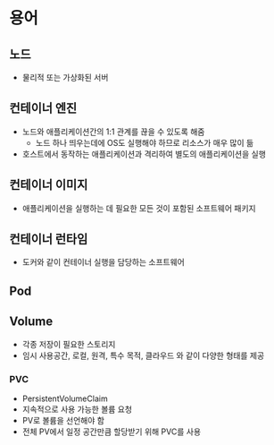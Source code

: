 # 용어

## 노드

- 물리적 또는 가상화된 서버

## 컨테이너 엔진

- 노드와 애플리케이션간의 1:1 관계를 끊을 수 있도록 해줌
  - 노드 하나 띄우는데에 OS도 실행해야 하므로 리소스가 매우 많이 듦
- 호스트에서 동작하는 애플리케이션과 격리하여 별도의 애플리케이션을 실행

## 컨테이너 이미지

- 애플리케이션을 실행하는 데 필요한 모든 것이 포함된 소프트웨어 패키지

## 컨테이너 런타임

- 도커와 같이 컨테이너 실행을 담당하는 소프트웨어

## Pod

## Volume

- 각종 저장이 필요한 스토리지
- 임시 사용공간, 로컬, 원격, 특수 목적, 클라우드 와 같이 다양한 형태를 제공

### PVC

- PersistentVolumeClaim
- 지속적으로 사용 가능한 볼륨 요청
- PV로 볼륨을 선언해야 함
- 전체 PV에서 일정 공간만큼 할당받기 위해 PVC를 사용
